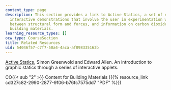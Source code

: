 ```yaml
---
content_type: page
description: This section provides a link to Active Statics, a set of eight highly
  interactive demonstrations that involve the user in experimentation with the relationship
  between structural form and forces, and information on carbon dioxide content in
  building materials.
learning_resource_types: []
ocw_type: CourseSection
title: Related Resources
uid: 54046f57-c7f7-50a4-4aca-af098335163b
---
```


[Active Statics](http://acg.media.mit.edu/people/simong/statics/data/), Simon Greenwold and Edward Allen. An introduction to graphic statics through a series of interactive applets.

CO{{< sub "2" >}} Content for Building Materials ({{% resource_link cd327c82-2990-2877-9f06-b76fc7575dd7 "PDF" %}})
